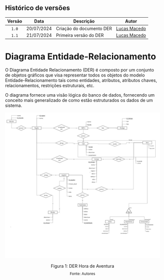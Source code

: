 ## Histórico de versões

| Versão |    Data    | Descrição                | Autor                                      |
| :----: | :--------: | ------------------------ | ------------------------------------------ |
| `1.0`  | 20/07/2024 | Criação do documento DER | [Lucas Macedo](https://github.com/Luckx98) |
| `1.1`  | 21/07/2024 | Primeira versão do DER   | [Lucas Macedo](https://github.com/Luckx98) |

# Diagrama Entidade-Relacionamento

<p style="text-align: justify">

O Diagrama Entidade Relacionamento (DER) é composto por um conjunto de objetos gráficos que visa representar todos os objetos do modelo Entidade-Relacionamento tais como entidades, atributos, atributos chaves, relacionamentos, restrições estruturais, etc.

O diagrama fornece uma visão lógica do banco de dados, fornecendo um conceito mais generalizado de como estão estruturados os dados de um sistema.

<div style="text-align: center">

![DER Hora de Aventura](/docs/Imagens/DER_Hora-de-Aventura_v2.0.jpg)

  <p>Figura 1: DER Hora de Aventura</p>
  <p style="margin-top: -1%; font-size: 12px">Fonte: Autores</p>
</div>
